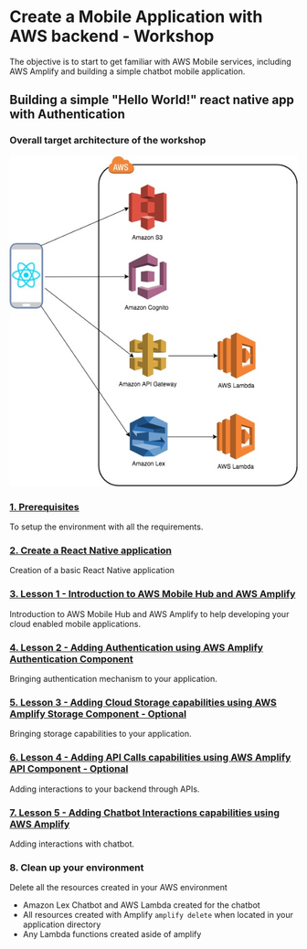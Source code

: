 # Create a Mobile Application with AWS backend - Workshop

The objective is to start to get familiar with AWS Mobile services, including AWS Amplify and building a simple chatbot mobile application.

## Building a simple "Hello World!" react native app with Authentication

### Overall target architecture of the workshop

<p align="center">
  <img src="./images/MobileWorkshop_Lex.jpg" />
</p>

### [1. Prerequisites](./Prerequisites/)

To setup the environment with all the requirements.
  
### [2. Create a React Native application](./createApp/)

Creation of a basic React Native application

### [3. Lesson 1 - Introduction to AWS Mobile Hub and AWS Amplify](./lesson1/)

Introduction to AWS Mobile Hub and AWS Amplify to help developing your cloud enabled mobile applications.

### [4. Lesson 2 - Adding Authentication using AWS Amplify Authentication Component](./lesson2/)

Bringing authentication mechanism to your application.

### [5. Lesson 3 - Adding Cloud Storage capabilities using AWS Amplify Storage Component - Optional](./lesson3)

Bringing storage capabilities to your application.

### [6. Lesson 4 - Adding API Calls capabilities using AWS Amplify API Component - Optional](./lesson4/)

Adding interactions to your backend through APIs.

### [7. Lesson 5 - Adding Chatbot Interactions capabilities using AWS Amplify](./lesson5)

Adding interactions with chatbot.

### 8. Clean up your environment

Delete all the resources created in your AWS environment

- Amazon Lex Chatbot and AWS Lambda created for the chatbot
- All resources created with Amplify `amplify delete` when located in your application directory
- Any Lambda functions created aside of amplify
